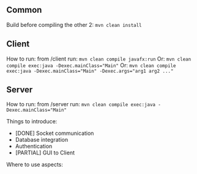 ## Common
Build before compiling the other 2: `mvn clean install`

## Client

How to run: from /client run: `mvn clean compile javafx:run`
Or: `mvn clean compile exec:java -Dexec.mainClass="Main"`
Or: `mvn clean compile exec:java -Dexec.mainClass="Main" -Dexec.args="arg1 arg2 ..."`

## Server
How to run: from /server run: `mvn clean compile exec:java -Dexec.mainClass="Main"`


Things to introduce:
* [DONE] Socket communication 
* Database integration
* Authentication
* [PARTIAL] GUI to Client


Where to use aspects:


